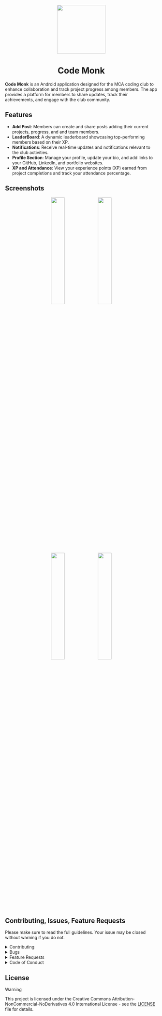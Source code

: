 <div align="center">

<img src="https://github.com/user-attachments/assets/9272360e-be0f-4005-9c0c-b5897ee6a100" width="160" height="160" align="center" />

# Code Monk

</div>

**Code Monk** is an Android application designed for the MCA coding club to enhance collaboration and track project progress among members. The app provides a platform for members to share updates, track their achievements, and engage with the club community.

## Features

- **Add Post**: Members can create and share posts adding their current projects, progress, and and team members.
- **LeaderBoard**: A dynamic leaderboard showcasing top-performing members based on their XP.
- **Notifications**: Receive real-time updates and notifications relevant to the club activities.
- **Profile Section**: Manage your profile, update your bio, and add links to your GitHub, LinkedIn, and portfolio websites.
- **XP and Attendance**: View your experience points (XP) earned from project completions and track your attendance percentage.

## Screenshots
<div align="center">
<div>
  <img src="https://github.com/user-attachments/assets/94ac129d-e835-437f-8ac9-5f2d104de961" width="30%"/>
  <img src="https://github.com/user-attachments/assets/aee576c6-1865-4a08-8166-a5f7a8904db5" width="30%"/>
  <div>
  <img src="https://github.com/user-attachments/assets/210384aa-6d74-412c-9d91-1f0be112327c" width="30%"/>
  <img src="https://github.com/user-attachments/assets/df4192a8-a0a0-4bc0-a27d-e971e699cc91" width="30%"/>
  </div>
</div>
</div>

## Contributing, Issues, Feature Requests

Please make sure to read the full guidelines. Your issue may be closed without warning if you do not.

<details><summary>Contributing</summary>

See [CONTRIBUTING.md](./CONTRIBUTING.md).
</details>

<details><summary>Bugs</summary>

* Include version: About → Version (Channel).
* If not latest, try updating, it may have already been solved.
* Include steps to reproduce.
* Include screenshot (if needed)
* If it could be device-dependent, try reproducing on another device (if possible).
* Don't group unrelated requests into one issue.

</details>

<details><summary>Feature Requests</summary>

* Write a detailed issue, explaining what it should do or how."
* Include screenshot (if needed)

</details>

<details><summary>Code of Conduct</summary>

See [CODE_OF_CONDUCT.md](./CODE_OF_CONDUCT.md).
</details>

## License
>[!Warning]
>This project is licensed under the Creative Commons Attribution-NonCommercial-NoDerivatives 4.0 International License - see the [LICENSE](https://github.com/prasidhanchan/CodeMonk/blob/master/LICENSE.md) file for details.
